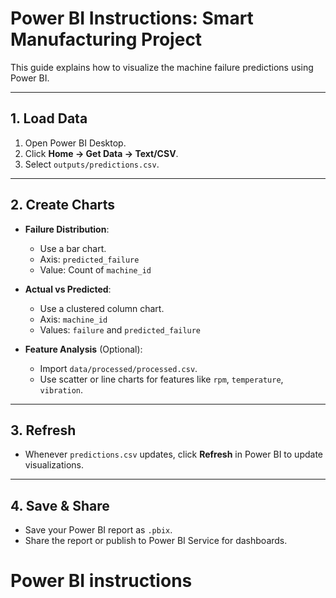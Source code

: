 # Power BI Instructions: Smart Manufacturing Project

This guide explains how to visualize the machine failure predictions using Power BI.

---

## 1. Load Data
1. Open Power BI Desktop.
2. Click **Home → Get Data → Text/CSV**.
3. Select `outputs/predictions.csv`.

---

## 2. Create Charts
- **Failure Distribution**:
  - Use a bar chart.
  - Axis: `predicted_failure`
  - Value: Count of `machine_id`

- **Actual vs Predicted**:
  - Use a clustered column chart.
  - Axis: `machine_id`
  - Values: `failure` and `predicted_failure`

- **Feature Analysis** (Optional):
  - Import `data/processed/processed.csv`.
  - Use scatter or line charts for features like `rpm`, `temperature`, `vibration`.

---

## 3. Refresh
- Whenever `predictions.csv` updates, click **Refresh** in Power BI to update visualizations.

---

## 4. Save & Share
- Save your Power BI report as `.pbix`.
- Share the report or publish to Power BI Service for dashboards.
# Power BI instructions
